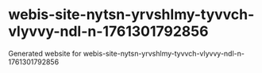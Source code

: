 # webis-site-nytsn-yrvshlmy-tyvvch-vlyvvy-ndl-n-1761301792856
Generated website for webis-site-nytsn-yrvshlmy-tyvvch-vlyvvy-ndl-n-1761301792856
